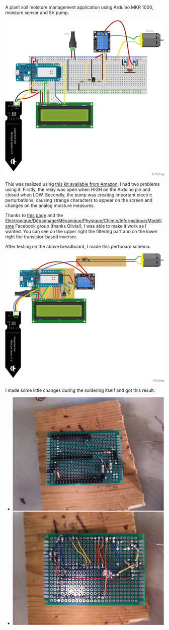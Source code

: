 A plant soil moisture management application using Arduino MKR 1000, moisture sensor and 5V pump.

![Fritzing breadboard schema](https://raw.githubusercontent.com/kleag/moisture/main/Fritzing/Moisture_bb.png)



This was realized using [this kit available from Amazon](https://www.amazon.fr/gp/product/B0814HXWVV/ref=ppx_yo_dt_b_asin_title_o05_s00?ie=UTF8&psc=1). I had two problems using it. Firstly, the relay was open when HIGH on the Arduino pin and closed when LOW. Secondly, the pump was creating important electric perturbations, causing strange characters to appear on the screen and changes on the analog moisture measures.

Thanks to [this page](https://arduinodiy.wordpress.com/2018/08/07/re-inverting-an-inverting-relay/) and the [Electronique/Dépannage/Mécanique/Physique/Chimie/Informatique/Modélisme](https://www.facebook.com/groups/168734660482761/) Facebook group (thanks Olivia!), I was able to make it work as I wanted. You can see on the upper right the filtering part and on the lower right the transistor-based inverser.

After testing on the above breadboard, I made this perfboard schema:

![Fritzing perfboard schema](https://raw.githubusercontent.com/kleag/moisture/main/Fritzing/Moisture-perfboard_bb.png)

I made some little changes during the soldering itself and got this result:

  - ![Up of the soldered project](https://raw.githubusercontent.com/kleag/moisture/main/up.jpg)
  - ![Down of the soldered project](https://raw.githubusercontent.com/kleag/moisture/main/down.jpg)

